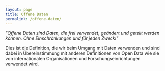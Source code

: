```yaml
---
layout: page
title: Offene Daten
permalink: /offene-daten/
---
```


*"Offene Daten sind Daten, die frei verwendet, geändert und geteilt werden können. Ohne Einschränkungen und für jeden Zweck!"*

Dies ist die Definition, die wir beim Umgang mit Daten verwenden und sind dabei in Übereinstimmung mit anderen Definitionen von Open Data wie sie von internationalen Organisationen und Forschungseinrichtungen verwendet wird.  

